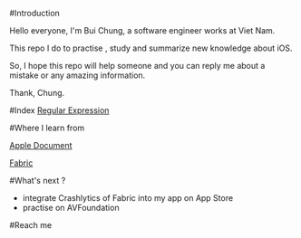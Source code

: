 #Introduction

Hello everyone, I'm Bui Chung, a software engineer works at Viet Nam.

This repo I do to practise , study and summarize new knowledge about iOS.

So, I hope this repo will help someone and you can reply me about a mistake or any amazing information.

Thank,
Chung.

#Index
[Regular Expression](https://github.com/chungbd/iOS-Practise-Example/tree/dev/obj/RegularExpression)


#Where I learn from

[Apple Document](https://developer.apple.com/library/ios/navigation/)

[Fabric](https://www.fabric.com/)

#What's next ?
- integrate Crashlytics of Fabric into my app on App Store
- practise on AVFoundation

#Reach me

